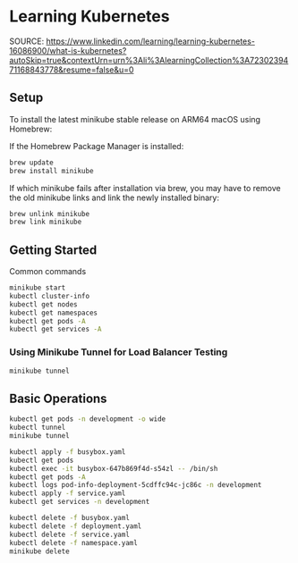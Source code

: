 # Learning Kubernetes

SOURCE: <https://www.linkedin.com/learning/learning-kubernetes-16086900/what-is-kubernetes?autoSkip=true&contextUrn=urn%3Ali%3AlearningCollection%3A7230239471168843778&resume=false&u=0>

## Setup

To install the latest minikube stable release on ARM64 macOS using Homebrew:

If the Homebrew Package Manager is installed:

```sh
brew update
brew install minikube
```

If which minikube fails after installation via brew, you may have to remove the old minikube links and link the newly installed binary:

```sh
brew unlink minikube
brew link minikube
```

## Getting Started

Common commands

```sh
minikube start
kubectl cluster-info
kubectl get nodes
kubectl get namespaces
kubectl get pods -A
kubectl get services -A
```

### Using Minikube Tunnel for Load Balancer Testing

```sh
minikube tunnel
```

## Basic Operations

```sh
kubectl get pods -n development -o wide
kubectl tunnel
minikube tunnel

kubectl apply -f busybox.yaml
kubectl get pods
kubectl exec -it busybox-647b869f4d-s54zl -- /bin/sh
kubectl get pods -A
kubectl logs pod-info-deployment-5cdffc94c-jc86c -n development
kubectl apply -f service.yaml
kubectl get services -n development

kubectl delete -f busybox.yaml
kubectl delete -f deployment.yaml
kubectl delete -f service.yaml
kubectl delete -f namespace.yaml
minikube delete
```
